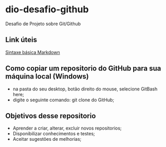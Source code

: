 # dio-desafio-github
Desafio de Projeto sobre Git/Github
## Link úteis
[Sintaxe básica Markdown](https://www.markdownguide.org/basic-syntax/)

## Como copiar um repositorio do GitHub para sua máquina local (Windows)
 - na pasta do seu desktop, botão direito do mouse, selecione GitBash here;
 - digite o seguinte comando: git clone <url ou path> do GitHub;
 
## Objetivos desse repositorio
 - Aprender a criar, alterar, excluir novos repositorios;
 - Disponibilizar conhecimentos e testes;
 - Aceitar sugestões de melhorias;




